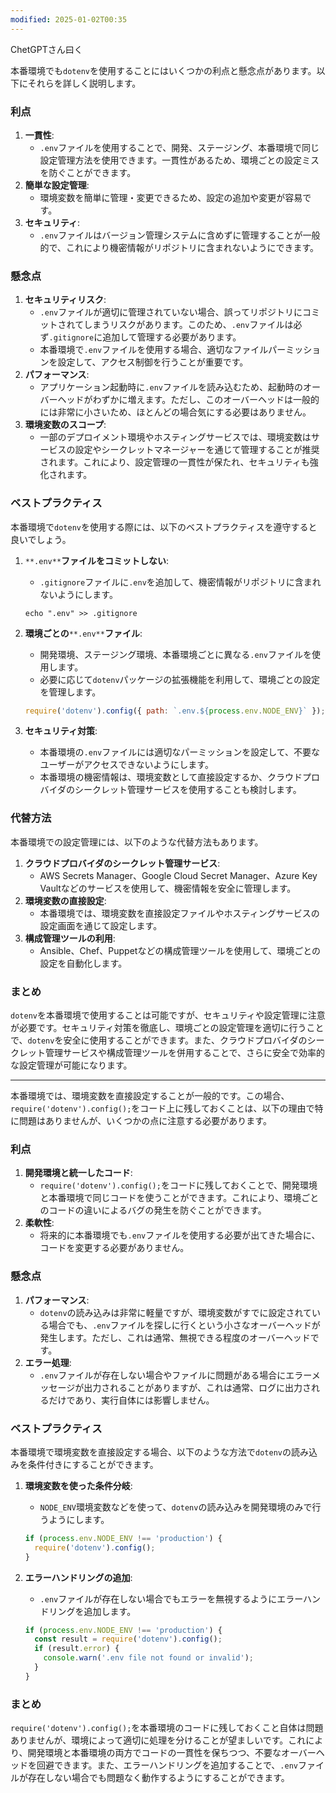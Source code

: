 ```yaml
---
modified: 2025-01-02T00:35
---
```

  

ChetGPTさん曰く

  

本番環境でも`dotenv`を使用することにはいくつかの利点と懸念点があります。以下にそれらを詳しく説明します。

### 利点

1. **一貫性**:
    - `.env`ファイルを使用することで、開発、ステージング、本番環境で同じ設定管理方法を使用できます。一貫性があるため、環境ごとの設定ミスを防ぐことができます。
2. **簡単な設定管理**:
    - 環境変数を簡単に管理・変更できるため、設定の追加や変更が容易です。
3. **セキュリティ**:
    - `.env`ファイルはバージョン管理システムに含めずに管理することが一般的で、これにより機密情報がリポジトリに含まれないようにできます。

### 懸念点

1. **セキュリティリスク**:
    - `.env`ファイルが適切に管理されていない場合、誤ってリポジトリにコミットされてしまうリスクがあります。このため、`.env`ファイルは必ず`.gitignore`に追加して管理する必要があります。
    - 本番環境で`.env`ファイルを使用する場合、適切なファイルパーミッションを設定して、アクセス制御を行うことが重要です。
2. **パフォーマンス**:
    - アプリケーション起動時に`.env`ファイルを読み込むため、起動時のオーバーヘッドがわずかに増えます。ただし、このオーバーヘッドは一般的には非常に小さいため、ほとんどの場合気にする必要はありません。
3. **環境変数のスコープ**:
    - 一部のデプロイメント環境やホスティングサービスでは、環境変数はサービスの設定やシークレットマネージャーを通じて管理することが推奨されます。これにより、設定管理の一貫性が保たれ、セキュリティも強化されます。

### ベストプラクティス

本番環境で`dotenv`を使用する際には、以下のベストプラクティスを遵守すると良いでしょう。

1. `**.env**`**ファイルをコミットしない**:
    
    - `.gitignore`ファイルに`.env`を追加して、機密情報がリポジトリに含まれないようにします。
    
    ```Shell
    echo ".env" >> .gitignore
    ```
    
2. **環境ごとの**`**.env**`**ファイル**:
    
    - 開発環境、ステージング環境、本番環境ごとに異なる`.env`ファイルを使用します。
    - 必要に応じて`dotenv`パッケージの拡張機能を利用して、環境ごとの設定を管理します。
    
    ```JavaScript
    require('dotenv').config({ path: `.env.${process.env.NODE_ENV}` });
    ```
    
3. **セキュリティ対策**:
    - 本番環境の`.env`ファイルには適切なパーミッションを設定して、不要なユーザーがアクセスできないようにします。
    - 本番環境の機密情報は、環境変数として直接設定するか、クラウドプロバイダのシークレット管理サービスを使用することも検討します。

### 代替方法

本番環境での設定管理には、以下のような代替方法もあります。

1. **クラウドプロバイダのシークレット管理サービス**:
    - AWS Secrets Manager、Google Cloud Secret Manager、Azure Key Vaultなどのサービスを使用して、機密情報を安全に管理します。
2. **環境変数の直接設定**:
    - 本番環境では、環境変数を直接設定ファイルやホスティングサービスの設定画面を通じて設定します。
3. **構成管理ツールの利用**:
    - Ansible、Chef、Puppetなどの構成管理ツールを使用して、環境ごとの設定を自動化します。

### まとめ

`dotenv`を本番環境で使用することは可能ですが、セキュリティや設定管理に注意が必要です。セキュリティ対策を徹底し、環境ごとの設定管理を適切に行うことで、`dotenv`を安全に使用することができます。また、クラウドプロバイダのシークレット管理サービスや構成管理ツールを併用することで、さらに安全で効率的な設定管理が可能になります。

  

---

  

  

本番環境では、環境変数を直接設定することが一般的です。この場合、`require('dotenv').config();`をコード上に残しておくことは、以下の理由で特に問題はありませんが、いくつかの点に注意する必要があります。

### 利点

1. **開発環境と統一したコード**:
    - `require('dotenv').config();`をコードに残しておくことで、開発環境と本番環境で同じコードを使うことができます。これにより、環境ごとのコードの違いによるバグの発生を防ぐことができます。
2. **柔軟性**:
    - 将来的に本番環境でも`.env`ファイルを使用する必要が出てきた場合に、コードを変更する必要がありません。

### 懸念点

1. **パフォーマンス**:
    - `dotenv`の読み込みは非常に軽量ですが、環境変数がすでに設定されている場合でも、`.env`ファイルを探しに行くという小さなオーバーヘッドが発生します。ただし、これは通常、無視できる程度のオーバーヘッドです。
2. **エラー処理**:
    - `.env`ファイルが存在しない場合やファイルに問題がある場合にエラーメッセージが出力されることがありますが、これは通常、ログに出力されるだけであり、実行自体には影響しません。

### ベストプラクティス

本番環境で環境変数を直接設定する場合、以下のような方法で`dotenv`の読み込みを条件付きにすることができます。

1. **環境変数を使った条件分岐**:
    
    - `NODE_ENV`環境変数などを使って、`dotenv`の読み込みを開発環境のみで行うようにします。
    
    ```JavaScript
    if (process.env.NODE_ENV !== 'production') {
      require('dotenv').config();
    }
    ```
    
2. **エラーハンドリングの追加**:
    
    - `.env`ファイルが存在しない場合でもエラーを無視するようにエラーハンドリングを追加します。
    
    ```JavaScript
    if (process.env.NODE_ENV !== 'production') {
      const result = require('dotenv').config();
      if (result.error) {
        console.warn('.env file not found or invalid');
      }
    }
    ```
    

### まとめ

`require('dotenv').config();`を本番環境のコードに残しておくこと自体は問題ありませんが、環境によって適切に処理を分けることが望ましいです。これにより、開発環境と本番環境の両方でコードの一貫性を保ちつつ、不要なオーバーヘッドを回避できます。また、エラーハンドリングを追加することで、`.env`ファイルが存在しない場合でも問題なく動作するようにすることができます。